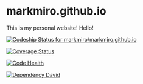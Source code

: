 markmiro.github.io
==================
This is my personal website!
Hello!

[![Codeship Status for markmiro/markmiro.github.io](https://codeship.io/projects/2bb454e0-1ecb-0132-0c4f-7a12a542bc63/status)](https://codeship.io/projects/35572)

[![Coverage Status](https://coveralls.io/repos/markmiro/markmiro.github.io/badge.png)](https://coveralls.io/r/markmiro/markmiro.github.io)

[![Code Health](https://landscape.io/github/markmiro/markmiro.github.io/master/landscape.png)](https://landscape.io/github/markmiro/markmiro.github.io/master)

[![Dependency David](https://david-dm.org/markmiro/markmiro.github.io.png)](https://david-dm.org/markmiro/markmiro.github.io.png)
